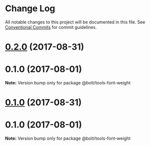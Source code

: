 # Change Log

All notable changes to this project will be documented in this file.
See [Conventional Commits](https://conventionalcommits.org) for commit guidelines.

<a name="0.2.0"></a>
# [0.2.0](https://github.com/bolt-design-system/bolt/tree/master/packages/tools-typography/compare/@bolt/tools-font-weight@0.1.0...@bolt/tools-font-weight@0.2.0) (2017-08-31)



<a name="0.1.0"></a>
# 0.1.0 (2017-08-01)




**Note:** Version bump only for package @bolt/tools-font-weight

<a name="0.1.0"></a>
# [0.1.0](https://github.com/bolt-design-system/bolt/tree/master/packages/tools-typography/compare/@bolt/tools-font-weight@0.1.0...@bolt/tools-font-weight@0.1.0) (2017-08-31)



<a name="0.1.0"></a>
# 0.1.0 (2017-08-01)




**Note:** Version bump only for package @bolt/tools-font-weight
